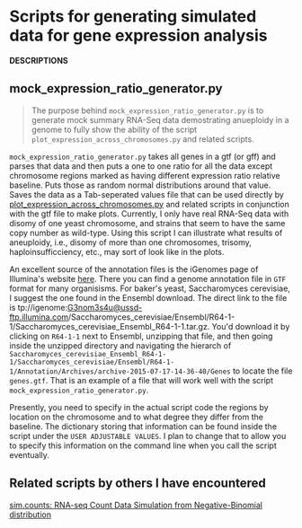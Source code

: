 # Scripts for generating simulated data for gene expression analysis

**DESCRIPTIONS**

## mock_expression_ratio_generator.py

> The purpose behind `mock_expression_ratio_generator.py` is to generate mock summary RNA-Seq data demostrating anueploidy in a genome to fully show the ability of the script `plot_expression_across_chromosomes.py` and related scripts.

`mock_expression_ratio_generator.py` takes all genes in a gtf (or gff) and parses that data and then puts a one to
one ratio for all the data except chromosome regions marked as having 
different expression ratio relative baseline. Puts those as random normal
distributions around that value. Saves the data as a Tab-seperated values file
that can be used directly by [plot_expression_across_chromosomes.py](https://github.com/fomightez/sequencework/tree/master/plot_expression_across_chromosomes) and related 
scripts in conjunction with the gtf file to make plots. Currently, I only have
real RNA-Seq data with disomy of one yeast chromosome, and strains that seem
to have the same copy number as wild-type. Using this script I can illustrate 
what results of aneuploidy, i.e., disomy of more than one chromosomes, trisomy, haploinsufficciency, etc., 
may sort of look like in the plots.

An excellent source of the annotation files is the iGenomes page of Illumina's website [here](https://support.illumina.com/sequencing/sequencing_software/igenome.html). There you can find a genome annotation file in `GTF` format for many organisisms. For baker's yeast, Saccharomyces cerevisiae, I suggest the one found in the Ensembl download. The direct link to the file is tp://igenome:G3nom3s4u@ussd-ftp.illumina.com/Saccharomyces_cerevisiae/Ensembl/R64-1-1/Saccharomyces_cerevisiae_Ensembl_R64-1-1.tar.gz. You'd download it by clicking on `R64-1-1` next to Ensembl, unzipping that file, and then going inside the unzipped directory and navigating the hierarch of `Saccharomyces_cerevisiae_Ensembl_R64-1-1/Saccharomyces_cerevisiae/Ensembl/R64-1-1/Annotation/Archives/archive-2015-07-17-14-36-40/Genes` to locate the file `genes.gtf`. That is an example of a file that will work well with the script `mock_expression_ratio_generator.py`.

Presently, you need to specify in the actual script code the regions by location on the chromosome and to what degree they differ from the baseline. The dictionary storing that information can be found inside the script under the `USER ADJUSTABLE VALUES`. I plan to change that to allow you to specify this information on the command line when you call the script eventually.



Related scripts by others I have encountered
------------------------------------

[sim.counts: RNA-seq Count Data Simulation from Negative-Binomial distribution ](https://rdrr.io/cran/ssizeRNA/man/sim.counts.html)
